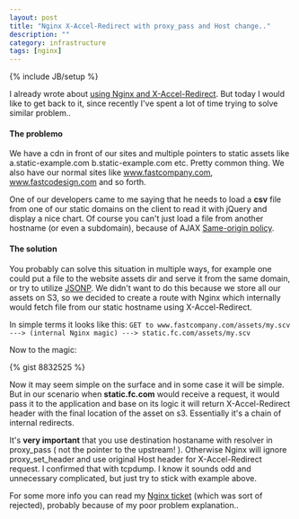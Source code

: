 ```yaml
---
layout: post
title: "Nginx X-Accel-Redirect with proxy_pass and Host change.."
description: ""
category: infrastructure
tags: [nginx]
---
```

{% include JB/setup %}

I already wrote about [using Nginx and X-Accel-Redirect](/infrastructure/2013/09/18/use-nginx-to-proxy-files-from-remote-location-using-x-accel-redirect/). But today I would like to get back to it, since recently I've spent a lot of time trying to solve similar problem..

#### The problemo

We have a cdn in front of our sites and multiple pointers to static assets like a.static-example.com b.static-example.com etc. Pretty common thing. We also have our normal sites like www.fastcompany.com, www.fastcodesign.com and so forth. 

One of our developers came to me saying that he needs to load a **csv** file from one of our static domains on the client to read it with jQuery and display a nice chart. Of course you can't just load a file from another hostname (or even a subdomain), because of AJAX [Same-origin policy](http://en.wikipedia.org/wiki/Same-origin_policy).

#### The solution

You probably can solve this situation in multiple ways, for example one could put a file to the website assets dir and serve it from the same domain, or try to utilize [JSONP](http://en.wikipedia.org/wiki/JSONP). We didn't want to do this because we store all our assets on S3, so we decided to create a route with Nginx which internally would fetch file from our static hostname using X-Accel-Redirect.

In simple terms it looks like this: 
`GET to www.fastcompany.com/assets/my.scv ---> (internal Nginx magic) ---> static.fc.com/assets/my.scv`

Now to the magic:

{% gist 8832525 %}

Now it may seem simple on the surface and in some case it will be simple. But in our scenario when **static.fc.com** would receive a request, it would pass it to the application and base on its logic it will return X-Accel-Redirect header with the final location of the asset on s3. Essentially it's a chain of internal redirects.

It's **very important** that you use destination hostaname with resolver in proxy_pass ( not the pointer to the upstream! ). Otherwise Nginx will ignore proxy_set_header and use original Host header for X-Accel-Redirect request. I confirmed that with tcpdump. I know it sounds odd and unnecessary complicated, but just try to stick with example above. 

For some more info you can read my [Nginx ticket](http://trac.nginx.org/nginx/ticket/497) (which was sort of rejected), probably because of my poor problem explanation..
